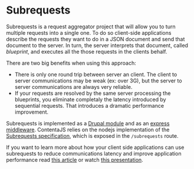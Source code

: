 <!--emdaer-p
  - '@emdaer/plugin-import'
  - path: .emdaer/docs/title.md
    runEmdaer: false
-->

# Subrequests

Subrequests is a request aggregator project that will allow you to turn multiple
requests into a single one. To do so client-side applications describe the
requests they want to do in a JSON document and send that document to the
server. In turn, the server interprets that document, called _blueprint_, and
executes all the those requests in the clients behalf.

There are two big benefits when using this approach:
  - There is only one round trip between server an client. The client to server
  communications may be weak (ex: over 3G), but the server to server
  communications are always very reliable.
  - If your requests are resolved by the same server processing the blueprints,
  you eliminate completaly the latency introduced by sequential requests. That
  introduces a dramatic performance improvement.

Subrequests is implemented as a [Drupal module](https://www.drupal.org/project/subrequests)
and as an [express middleware](https://github.com/e0ipso/subrequests-express).
ContentaJS relies on the nodejs implementation of the
[Subrequests specification](http://cgit.drupalcode.org/subrequests/tree/SPECIFICATION.md),
which is exposed in the `/subrequests` route.

If you want to learn more about how your client side applications can use
subrequests to reduce communications latency and improve application performance
read [this article](https://www.lullabot.com/articles/incredible-decoupled-performance-with-subrequests)
or watch [this presentation](https://events.drupal.org/nashville2018/sessions/decoupled-drupal-hard-problems).
